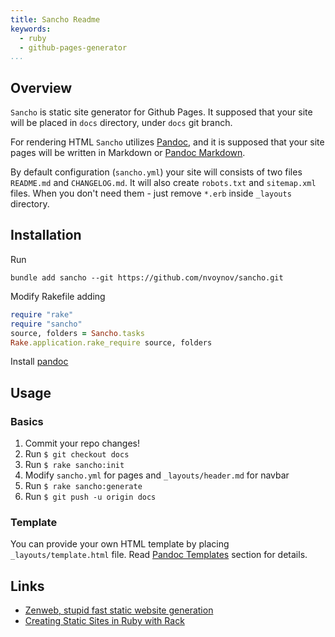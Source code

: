 ```yaml
---
title: Sancho Readme
keywords:
  - ruby
  - github-pages-generator
...
```


## Overview

`Sancho` is static site generator for Github Pages. It supposed that your site will be placed in `docs` directory, under `docs` git branch.

For rendering HTML `Sancho` utilizes [Pandoc](https://pandoc.org), and it is supposed that your site pages will be written in Markdown or [Pandoc Markdown](https://pandoc.org/MANUAL.html#pandocs-markdown).

By default configuration (`sancho.yml`) your site will consists of two files `README.md` and `CHANGELOG.md`. It will also create `robots.txt` and `sitemap.xml` files. When you don't need them - just remove `*.erb` inside `_layouts` directory.

## Installation

Run

    bundle add sancho --git https://github.com/nvoynov/sancho.git

Modify Rakefile adding

```ruby
require "rake"
require "sancho"
source, folders = Sancho.tasks
Rake.application.rake_require source, folders
```

Install [pandoc](https://pandoc.org/installing.html)

## Usage

### Basics

1. Commit your repo changes!
2. Run `$ git checkout docs`
3. Run `$ rake sancho:init`
4. Modify `sancho.yml` for pages and `_layouts/header.md` for navbar
5. Run `$ rake sancho:generate`
6. Run `$ git push -u origin docs`

### Template

You can provide your own HTML template by placing `_layouts/template.html` file. Read [Pandoc Templates](https://pandoc.org/MANUAL.html#templates) section for details.

## Links

- [Zenweb, stupid fast static website generation](https://www.zenspider.com/projects/zenweb.html)
- [Creating Static Sites in Ruby with Rack](https://devcenter.heroku.com/articles/static-sites-ruby)
